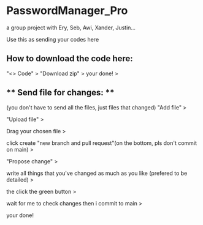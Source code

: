 # PasswordManager_Pro
a group project with Ery, Seb, Awi, Xander, Justin...

Use this as sending your codes here

## **How to download the code here:**
"<> Code" >
"Download zip" >
your done! >

## ** Send file for changes: **
(you don't have to send all the files, just files that changed)
"Add file" > 

"Upload file" >

Drag your chosen file >

click create "new branch and pull request"(on the bottom, pls don't commit on main) > 

"Propose change" > 

write all things that you've changed as much as you like (prefered to be detailed) >

the click the green button > 

wait for me to check changes then i commit to main > 

your done!
